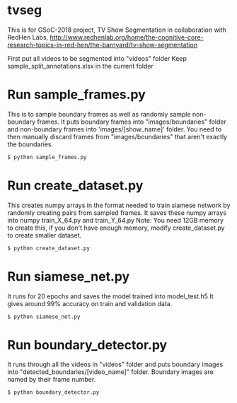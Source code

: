 # tvseg

This is for GSoC-2018 project, TV Show Segmentation in collaboration with RedHen Labs, http://www.redhenlab.org/home/the-cognitive-core-research-topics-in-red-hen/the-barnyard/tv-show-segmentation

First put all videos to be segmented into "videos" folder
Keep sample_split_annotations.xlsx in the current folder

# Run sample_frames.py
This is to sample boundary frames as well as randomly sample non-boundary frames.
It puts boundary frames into "images/boundaries" folder and non-boundary frames into 'images/[show_name]' folder.
You need to then manually discard frames from "images/boundaries" that aren't exactly the boundaries.

```bash
$ python sample_frames.py
```

# Run create_dataset.py
This creates numpy arrays in the format needed to train siamese network by randomly creating pairs from sampled frames.
It saves these numpy arrays into numpy train_X_64.py and train_Y_64.py
Note: You need 12GB memory to create this, if you don't have enough memory, modify create_dataset.py to create smaller dataset.

```bash
$ python create_dataset.py
```

# Run siamese_net.py
It runs for 20 epochs and saves the model trained into model_test.h5
It gives around 99% accuracy on train and validation data.

```bash
$ python siamese_net.py
```

# Run boundary_detector.py
It runs through all the videos in "videos" folder and puts boundary images into "detected_boundaries/[video_name]" folder.
Boundary images are named by their frame number.

```bash
$ python boundary_detector.py
```






















































